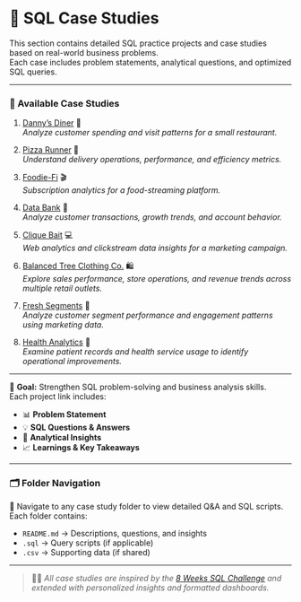 # 📘 SQL Case Studies

This section contains detailed SQL practice projects and case studies based on real-world business problems.  
Each case includes problem statements, analytical questions, and optimized SQL queries.

---

### 🔹 Available Case Studies

1. [Danny’s Diner](Danny's_Diner) 🍜  
   *Analyze customer spending and visit patterns for a small restaurant.*

2. [Pizza Runner](Pizza_Runner) 🍕  
   *Understand delivery operations, performance, and efficiency metrics.*

3. [Foodie-Fi](Foodie_Fi) 🎬  
   *Subscription analytics for a food-streaming platform.*

4. [Data Bank](Data_Bank) 🏦  
   *Analyze customer transactions, growth trends, and account behavior.*

5. [Clique Bait](Clique_Bait) 💻  
   *Web analytics and clickstream data insights for a marketing campaign.*

6. [Balanced Tree Clothing Co.](Balanced_Tree_Clothing) 🛍️  
   *Explore sales performance, store operations, and revenue trends across multiple retail outlets.*

7. [Fresh Segments](Fresh_Segments) 🧩  
   *Analyze customer segment performance and engagement patterns using marketing data.*

8. [Health Analytics](Health_Analytics) 🧬  
   *Examine patient records and health service usage to identify operational improvements.*

---

🧠 **Goal:** Strengthen SQL problem-solving and business analysis skills.  
Each project link includes:
- 📊 **Problem Statement**  
- 💡 **SQL Questions & Answers**  
- 🧩 **Analytical Insights**  
- 📈 **Learnings & Key Takeaways**

---

### 🗂 Folder Navigation
📁 Navigate to any case study folder to view detailed Q&A and SQL scripts.  
Each folder contains:
- `README.md` → Descriptions, questions, and insights  
- `.sql` → Query scripts (if applicable)  
- `.csv` → Supporting data (if shared)

---

> 🧑‍💻 *All case studies are inspired by the [8 Weeks SQL Challenge](https://8weeksqlchallenge.com/) and extended with personalized insights and formatted dashboards.*
